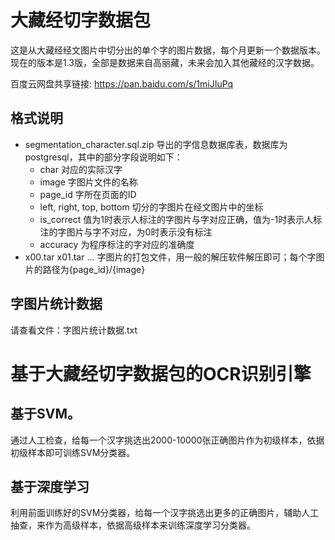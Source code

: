 # 大藏经切字数据包
这是从大藏经经文图片中切分出的单个字的图片数据，每个月更新一个数据版本。现在的版本是1.3版，全部是数据来自高丽藏，未来会加入其他藏经的汉字数据。

百度云网盘共享链接: https://pan.baidu.com/s/1miJIuPq

## 格式说明
- segmentation_character.sql.zip 导出的字信息数据库表，数据库为postgresql，其中的部分字段说明如下：
  - char 对应的实际汉字
  - image 字图片文件的名称
  - page_id 字所在页面的ID
  - left, right, top, bottom 切分的字图片在经文图片中的坐标
  - is_correct 值为1时表示人标注的字图片与字对应正确，值为-1时表示人标注的字图片与字不对应，为0时表示没有标注
  - accuracy 为程序标注的字对应的准确度
- x00.tar x01.tar ...   字图片的打包文件，用一般的解压软件解压即可；每个字图片的路径为{page_id}/{image}

## 字图片统计数据
请查看文件：字图片统计数据.txt

# 基于大藏经切字数据包的OCR识别引擎
## 基于SVM。
通过人工检查，给每一个汉字挑选出2000-10000张正确图片作为初级样本，依据初级样本即可训练SVM分类器。
## 基于深度学习
利用前面训练好的SVM分类器，给每一个汉字挑选出更多的正确图片，辅助人工抽查，来作为高级样本，依据高级样本来训练深度学习分类器。
